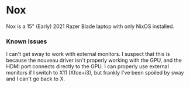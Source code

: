 # Nox

Nox is a 15" (Early) 2021 Razer Blade laptop with only NixOS installed.

### Known Issues

I can't get sway to work with external monitors. I suspect that this is because
the nouveau driver isn't properly working with the GPU, and the HDMI port
connects directly to the GPU. I can properly use external monitors if I switch
to X11 (Xfce+i3), but frankly I've been spoiled by sway and I can't go back to
X.
